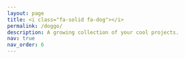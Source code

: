 ```yaml
---
layout: page
title: <i class="fa-solid fa-dog"></i>
permalink: /doggo/
description: A growing collection of your cool projects.
nav: true
nav_order: 6
---
```

